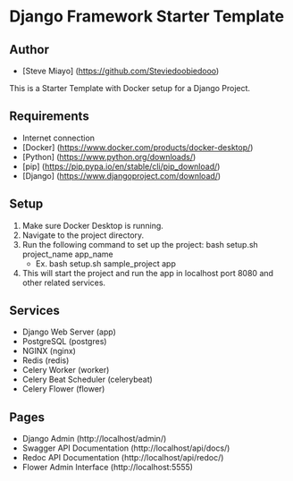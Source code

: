 # Django Framework Starter Template

## Author
* [Steve Miayo] (https://github.com/Steviedoobiedooo)

This is a Starter Template with Docker setup for a Django Project.

## Requirements

* Internet connection
* [Docker] (https://www.docker.com/products/docker-desktop/)
* [Python] (https://www.python.org/downloads/)
* [pip] (https://pip.pypa.io/en/stable/cli/pip_download/)
* [Django] (https://www.djangoproject.com/download/)

## Setup

1. Make sure Docker Desktop is running.
2. Navigate to the project directory.
3. Run the following command to set up the project: bash setup.sh project_name app_name
    * Ex. bash setup.sh sample_project app
4. This will start the project and run the app in localhost port 8080 and other related services.

## Services
* Django Web Server (app)
* PostgreSQL (postgres)
* NGINX (nginx)
* Redis (redis)
* Celery Worker (worker)
* Celery Beat Scheduler (celerybeat)
* Celery Flower (flower)


## Pages
* Django Admin (http://localhost/admin/)
* Swagger API Documentation (http://localhost/api/docs/)
* Redoc API Documentation (http://localhost/api/redoc/)
* Flower Admin Interface (http://localhost:5555)
